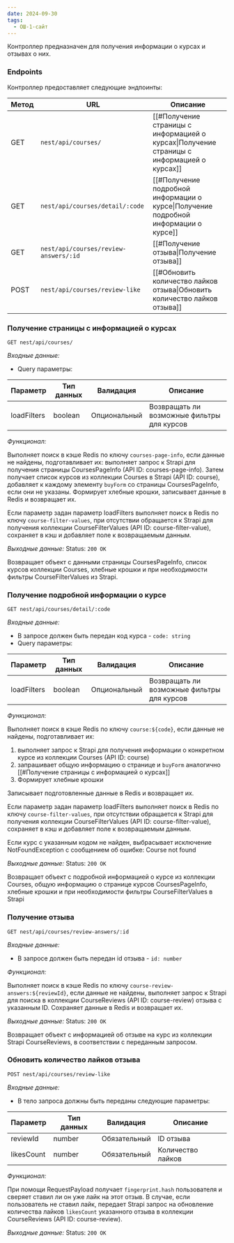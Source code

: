 ```yaml
---
date: 2024-09-30
tags:
  - ОШ-1-сайт
---
```

Контроллер предназначен для получения информации о курсах и отзывах о них.

### Endpoints

Контроллер предоставляет следующие эндпоинты:

| Метод | URL                                   | Описание                                                                                  |
| ----- | ------------------------------------- | ----------------------------------------------------------------------------------------- |
| GET   | `nest/api/courses/`                   | [[#Получение страницы с информацией о курсах\|Получение страницы с информацией о курсах]] |
| GET   | `nest/api/courses/detail/:code`       | [[#Получение подробной информации о курсе\|Получение подробной информации о курсе]]       |
| GET   | `nest/api/courses/review-answers/:id` | [[#Получение отзыва\|Получение отзыва]]                                                   |
| POST  | `nest/api/courses/review-like`        | [[#Обновить количество лайков отзыва\|Обновить количество лайков отзыва]]                 |

### Получение страницы с информацией о курсах

`GET nest/api/courses/`

*Входные данные:*

- Query параметры:

| Параметр    | Тип данных | Валидация    | Описание                                   |
| ----------- | ---------- | ------------ | ------------------------------------------ |
| loadFilters | boolean    | Опциональный | Возвращать ли возможные фильтры для курсов |

*Функционал:*

Выполняет поиск в кэше Redis по ключу `courses-page-info`, если данные не найдены, подготавливает их: выполняет запрос к Strapi для получения страницы CoursesPageInfo (API ID: courses-page-info). Затем получает список курсов из коллекции Courses в Strapi (API ID: course), добавляет к каждому элементу `buyForm` со страницы CoursesPageInfo, если они не указаны. Формирует хлебные крошки, записывает данные в Redis и возвращает их.

Если параметр задан параметр loadFilters выполняет поиск в Redis по ключу `course-filter-values`, при отсутствии обращается к Strapi для получения коллекции CourseFilterValues (API ID: course-filter-value), сохраняет в кэш и добавляет поле к возвращаемым данным.

*Выходные данные:* Status: `200 OK`

Возвращает объект с данными страницы CoursesPageInfo, список курсов коллекции Courses, хлебные крошки и при необходимости фильтры CourseFilterValues из Strapi.

### Получение подробной информации о курсе

`GET nest/api/courses/detail/:code`

*Входные данные:*

- В запросе должен быть передан код курса - `code: string`
- Query параметры:

| Параметр    | Тип данных | Валидация    | Описание                                   |
| ----------- | ---------- | ------------ | ------------------------------------------ |
| loadFilters | boolean    | Опциональный | Возвращать ли возможные фильтры для курсов |

*Функционал:*

Выполняет поиск в кэше Redis по ключу `course:${code}`, если данные не найдены, подготавливает их:

1. выполняет запрос к Strapi для получения информации о конкретном курсе из коллекции Courses (API ID: course)
2. запрашивает общую информацию о странице и `buyForm` аналогично [[#Получение страницы с информацией о курсах]]
3. Формирует хлебные крошки

Записывает подготовленные данные в Redis и возвращает их.

Если параметр задан параметр loadFilters выполняет поиск в Redis по ключу `course-filter-values`, при отсутствии обращается к Strapi для получения коллекции CourseFilterValues (API ID: course-filter-value), сохраняет в кэш и добавляет поле к возвращаемым данным.

Если курс с указанным кодом не найден, выбрасывает исключение NotFoundException с сообщением об ошибке: Course not found

*Выходные данные:* Status: `200 OK`

Возвращает объект с подробной информацией о курсе из коллекции Courses, общую информацию о странице курсов CoursesPageInfo, хлебные крошки и при необходимости фильтры CourseFilterValues в Strapi

### Получение отзыва

`GET nest/api/courses/review-answers/:id`

*Входные данные:*

- В запросе должен быть передан id отзыва - `id: number`

*Функционал:*

Выполняет поиск в кэше Redis по ключу `course-review-answers:${reviewId}`, если данные не найдены, выполняет запрос к Strapi для поиска в коллекции CourseReviews (API ID: course-review) отзыва с указанным ID. Сохраняет данные в Redis и возвращает их.

*Выходные данные:* Status: `200 OK`

Возвращает объект с информацией об отзыве на курс из коллекции Strapi CourseReviews, в соответствии с переданным запросом.

### Обновить количество лайков отзыва

`POST nest/api/courses/review-like`

*Входные данные:*

- В тело запроса должны быть переданы следующие параметры:

| Параметр   | Тип данных | Валидация    | Описание          |
| ---------- | ---------- | ------------ | ----------------- |
| reviewId   | number     | Обязательный | ID отзыва         |
| likesCount | number     | Обязательный | Количество лайков |

*Функционал:*

При помощи RequestPayload получает `fingerprint.hash` пользователя и сверяет ставил ли он уже лайк на этот отзыв. В случае, если пользователь не ставил лайк, передает Strapi запрос на обновление количества лайков `likesCount` указанного отзыва в коллекции CourseReviews (API ID: course-review).

*Выходные данные:* Status: `200 OK`
